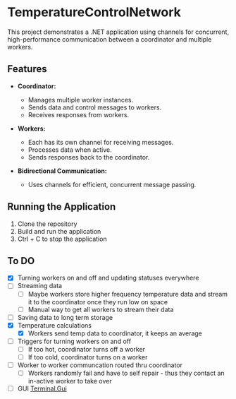 # TemperatureControlNetwork

This project demonstrates a .NET application using channels for concurrent, high-performance communication between a coordinator and multiple workers.

## Features

- **Coordinator:**
  - Manages multiple worker instances.
  - Sends data and control messages to workers.
  - Receives responses from workers.

- **Workers:**
  - Each has its own channel for receiving messages.
  - Processes data when active.
  - Sends responses back to the coordinator.

- **Bidirectional Communication:**
  - Uses channels for efficient, concurrent message passing.

## Running the Application

1. Clone the repository
2. Build and run the application
3. Ctrl + C to stop the application


## To DO

- [x] Turning workers on and off and updating statuses everywhere
- [ ] Streaming data
	- [ ] Maybe workers store higher frequency temperature data and stream it to the coordinator once they run low on space
	- [ ] Manual way to get all workers to stream their data
- [ ] Saving data to long term storage
- [x] Temperature calculations
	- [x] Workers send temp data to coordinator, it keeps an average 
- [ ] Triggers for turning workers on and off
	- [ ] If too hot, coordinator turns off a worker
	- [ ] If too cold, coordinator turns on a worker
- [ ] Worker to worker communcation routed thru coordinator
	- [ ] Workers randomly fail and have to self repair - thus they contact an in-active worker to take over
- [ ] GUI [Terminal.Gui](https://gui-cs.github.io/Terminal.Gui/index.html)